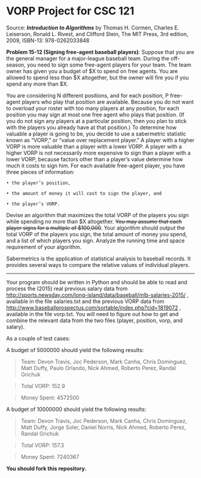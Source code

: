 # VORP Project for CSC 121

Source: <b><cite>Introduction to Algorithms</cite></b> by Thomas H. Cormen, Charles E. Leiserson, Ronald L. Rivest, and 
Clifford Stein, The MIT Press, 3rd edition, 2009, ISBN-13: 978-0262033848

<b>Problem 15-12 (Signing free-agent baseball players)</b>: Suppose that you are the general manager for a major-league
baseball team. During the off-season, you need to sign some free-agent players for your team. The team
owner has given you a budget of $X to spend on free agents. You are allowed to spend less than $X
altogether, but the owner will fire you if you spend any more than $X.

You are considering N different positions, and for each position, P free-agent players who play that
position are available.  Because you do not want to overload your roster with too many players at any
position, for each position you may sign at most one free agent who plays that position. (If you do not
sign any players at a particular position, then you plan to stick with the players you already have at that
position.) To determine how valuable a player is going to be, you decide to use a sabermetric statistic
known as “VORP,” or “value over replacement player.” A player with a higher VORP is more valuable than
a player with a lower VORP. A player with a higher VORP is not necessarily more expensive to sign than a
player with a lower VORP, because factors other than a player’s value determine how much it costs to
sign him. For each available free-agent player, you have three pieces of information:

    • the player’s position,
    
    • the amount of money it will cost to sign the player, and
    
    • the player’s VORP.
    
Devise an algorithm that maximizes the total VORP of the players you sign while spending no more than
$X altogether. <s>You may assume that each player signs for a multiple of $100,000</s>. Your algorithm should
output the total VORP of the players you sign, the total amount of money you spend, and a list of which
players you sign. Analyze the running time and space requirement of your algorithm.

Sabermetrics is the application of statistical analysis to baseball records. It provides several ways to
compare the relative values of individual players.

-------

Your program should be written in Python and should be able to read and process the (2015) real previous salary data from http://sports.newsday.com/long-island/data/baseball/mlb-salaries-2015/ , available in the file salaries.txt and the previous VORP data from http://www.baseballprospectus.com/sortable/index.php?cid=1819072 , available in the file vorp.txt.  You will need to figure out how to get and combine the relevant data from the two files (player, position, vorp, and salary).

As a couple of test cases:

A budget of 5000000 should yield the following results:

> Team: Devon Travis, Joc Pederson, Mark Canha, Chris Dominguez, Matt Duffy, Paulo Orlando, Nick Ahmed, Roberto Perez, Randal Grichuk

> Total VORP: 152.9

> Money Spent: 4572500

A budget of 10000000 should yield the following results:
> Team: Devon Travis, Joc Pederson, Mark Canha, Chris Dominguez, Matt Duffy, Jorge Soler, Daniel Norris, Nick Ahmed, Roberto Perez, Randal Grichuk

> Total VORP: 157.3

> Money Spent: 7240367

<b>You should fork this repository.</b>

